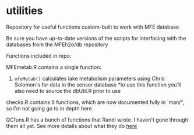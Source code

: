 # utilities
Repository for useful functions custom-built to work with MFE database

Be sure you have up-to-date versions of the scripts for interfacing with the databases from the MFEh2o/db repository

Functions included in repo:

MFEmetab.R contains a single function:
1. `mfeMetab()` calculates lake metabolism parameters using Chris Solomon's 
for data in the sensor database
*to use this function you'll also need to source the dbUtil.R prior to use

checks.R contains 6 functions, which are now documented fully in `man/", so I'm not going go to in depth here.

QCfuns.R has a bunch of functions that Randi wrote. I haven't gone through them all yet. See more details about what they do [here](https://github.com/MFEh2o/db/issues/99)
